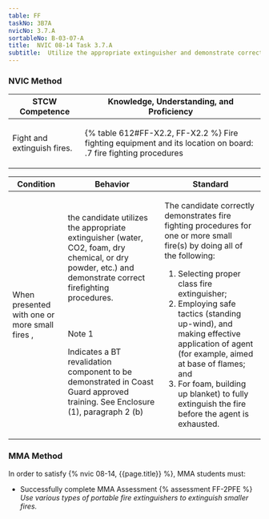 ```yaml
---
table: FF
taskNo: 3B7A
nvicNo: 3.7.A 
sortableNo: B-03-07-A
title:  NVIC 08-14 Task 3.7.A 
subtitle:  Utilize the appropriate extinguisher and demonstrate correct firefighting procedures (FF)
---
```






### NVIC Method

<a style="display:none;" onclick="togglevisibility('nvic_methods')" >Show NVIC method.</a>

<div id='nvic_methods' class='show'>

<table>
<thead>
<tr>
<th class='forty'> STCW Competence </th>
<th class='sixty'> Knowledge, Understanding, and Proficiency </th>
</tr>
</thead>

<tbody>
<tr><td markdown='1'>

Fight and extinguish fires.

</td><td markdown='1'>

{% table 612#FF-X2.2, FF-X2.2 %} Fire fighting equipment and its location on board:
.7  fire fighting procedures

</td></tr>


</tbody>
</table>


<table>
<thead>
<tr><th class='twenty'>  Condition </th><th class='twenty'> Behavior </th><th  class='sixty'>Standard </th></tr>
</thead>
<tbody >



<tr><td markdown='1'>

When presented with one or more small fires ,

</td><td markdown='1'>

the candidate utilizes the appropriate extinguisher (water, CO2, foam, dry chemical, or dry powder, etc.)  and demonstrate correct firefighting procedures.

<br>

<div class="tooltip" markdown='1'>

Note 1

Indicates a BT revalidation component to be demonstrated in Coast Guard approved training. See Enclosure (1), paragraph 2 (b)

</div>


</td><td markdown='1'>

The candidate correctly demonstrates fire fighting procedures for one or more small fire(s) by doing all of the following:
 
1.  Selecting proper class fire extinguisher; 
2.  Employing safe tactics (standing up-wind), and making effective application of agent (for example, aimed at base of flames; and 
3.  For foam, building up blanket) to fully extinguish the fire before the agent is exhausted.

</td></tr>
</tbody>
</table>
</div>


### MMA Method

In order to satisfy  {% nvic 08-14, {{page.title}}  %}, MMA students must:

* Successfully complete MMA Assessment {% assessment FF-2PFE %} *Use various types of portable fire extinguishers to extinguish smaller fires.*